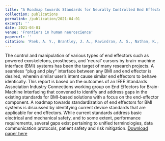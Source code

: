 ```yaml
---
title: "A Roadmap towards Standards for Neurally Controlled End Effectors"
collection: publications
permalink: /publication/2021-04-01
excerpt: ''
date: 2021-04-01
venue: 'Frontiers in human neuroscience'
paperurl: ''
citation: 'Paek, A. Y., Brantley, J. A., Ravindran, A. S., Nathan, K., He, Y., Eguren, D., ... & Contreras-Vidal, J. L. (2021). A Roadmap towards Standards for Neurally Controlled End Effectors. IEEE open journal of engineering in medicine and biology, 2.'
---
```


The control and manipulation of various types of end effectors such as powered exoskeletons, prostheses, and ‘neural’ cursors by brain-machine interface (BMI) systems has been the target of many research projects. A seamless “plug and play” interface between any BMI and end effector is desired, wherein similar user’s intent cause similar end effectors to behave identically. This report is based on the outcomes of an IEEE Standards Association Industry Connections working group on End Effectors for Brain-Machine Interfacing that convened to identify and address gaps in the existing standards for BMI-based solutions with a focus on the end-effector component. A roadmap towards standardization of end effectors for BMI systems is discussed by identifying current device standards that are applicable for end effectors. While current standards address basic electrical and mechanical safety, and to some extent, performance requirements, several gaps exist pertaining to unified terminologies, data communication protocols, patient safety and risk mitigation.
[Download paper here](/files/Paper7.pdf)
